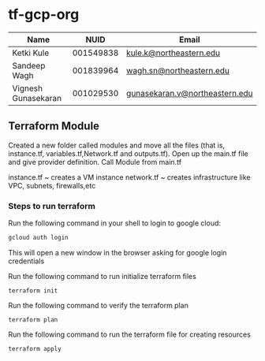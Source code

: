 # tf-gcp-org

| Name                | NUID      | Email                           |
| ------------------- | --------- | ------------------------------- |
| Ketki Kule          | 001549838 | kule.k@northeastern.edu         |
| Sandeep Wagh        | 001839964 | wagh.sn@northeastern.edu        |
| Vignesh Gunasekaran | 001029530 | gunasekaran.v@northeastern.edu  |

## Terraform Module

Created a new folder called modules and move all the files (that is, instance.tf, variables.tf,Network.tf and outputs.tf).
Open up the main.tf file and give provider definition.
Call Module from main.tf

instance.tf ~ creates a VM instance
network.tf ~ creates infrastructure like VPC, subnets, firewalls,etc

### Steps to run terraform 

Run the following command in your shell to login to google cloud:

```sh
gcloud auth login
```
This will open a new window in the browser asking for google login credentials

Run the following command to run initialize terraform files

```
terraform init
```

Run the following command to verify the terraform plan

```
terraform plan
```

Run the following command to run the terraform file for creating resources

```
terraform apply
```